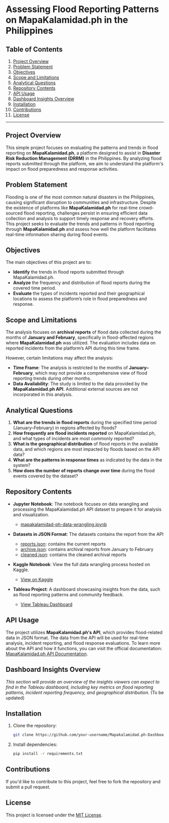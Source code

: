 # Assessing Flood Reporting Patterns on MapaKalamidad.ph in the Philippines

## Table of Contents
1. [Project Overview](#project-overview)
2. [Problem Statement](#problem-statement)
3. [Objectives](#objectives)
4. [Scope and Limitations](#scope-and-limitations)
5. [Analytical Questions](#analytical-questions)
6. [Repository Contents](#repository-contents)
7. [API Usage](#api-usage)
8. [Dashboard Insights Overview](#dashboard-insights-overview)
9. [Installation](#installation)
10. [Contributions](#contributions)
11. [License](#license)

---

## Project Overview
This simple project focuses on evaluating the patterns and trends in flood reporting on **MapaKalamidad.ph**, a platform designed to assist in **Disaster Risk Reduction Management (DRRM)** in the Philippines. By analyzing flood reports submitted through the platform, we aim to understand the platform's impact on flood preparedness and response activities.

## Problem Statement
Flooding is one of the most common natural disasters in the Philippines, causing significant disruption to communities and infrastructure. Despite the existence of platforms like **MapaKalamidad.ph** for real-time crowd-sourced flood reporting, challenges persist in ensuring efficient data collection and analysis to support timely response and recovery efforts. This project seeks to evaluate the trends and patterns in flood reporting through **MapaKalamidad.ph** and assess how well the platform facilitates real-time information sharing during flood events.

## Objectives
The main objectives of this project are to:
- **Identify** the trends in flood reports submitted through MapaKalamidad.ph.
- **Analyze** the frequency and distribution of flood reports during the covered time period.
- **Evaluate** the types of incidents reported and their geographical locations to assess the platform’s role in flood preparedness and response.

## Scope and Limitations

The analysis focuses on **archival reports** of flood data collected during the months of **January and February**, specifically in flood-affected regions where **MapaKalamidad.ph** was utilized. The evaluation includes data on reported incidents from the platform’s API during this time frame.

However, certain limitations may affect the analysis:
- **Time Frame**: The analysis is restricted to the months of **January–February**, which may not provide a comprehensive view of flood reporting trends during other months.
- **Data Availability**: The study is limited to the data provided by the **MapaKalamidad.ph API**. Additional external sources are not incorporated in this analysis.

## Analytical Questions

1. **What are the trends in flood reports** during the specified time period (January–February) in regions affected by floods?
2. **How frequently are flood incidents reported** on MapaKalamidad.ph, and what types of incidents are most commonly reported?
3. **What is the geographical distribution** of flood reports in the available data, and which regions are most impacted by floods based on the API data?
4. **What are the patterns in response times** as indicated by the data in the system?
5. **How does the number of reports change over time** during the flood events covered by the dataset?

## Repository Contents
- **Jupyter Notebook**: The notebook focuses on data wrangling and processing the MapaKalamidad.ph API dataset to prepare it for analysis and visualization.
    - [mapakalamidad-ph-data-wrangling.ipynb](./mapakalamidad-ph-data-wrangling.ipynb)
 
- **Datasets in JSON Format**: The datasets contains the report from the API
    - [reports.json](./reports.json): contains the current reports
    - [archive.json](./archive.json): contains archival reports from January to February
    - [cleaned.json](./cleaned.json): contains the cleaned archival reports
  
- **Kaggle Notebook**: View the full data wrangling process hosted on Kaggle.
    - [View on Kaggle](https://www.kaggle.com/code/joshuamacatunao/mapakalamidad-ph-data-wrangling)

- **Tableau Project**: A dashboard showcasing insights from the data, such as flood reporting patterns and community feedback.
    - [View Tableau Dashboard](link_to_your_tableau_project)

## API Usage
The project utilizes **MapaKalamidad.ph's API**, which provides flood-related data in JSON format. The data from the API will be used for real-time analysis, incident reporting, and flood response evaluations. To learn more about the API and how it functions, you can visit the official documentation: [MapaKalamidad.ph API Documentation](https://mapakalamidad.ph/api-documentation).

## Dashboard Insights Overview
*This section will provide an overview of the insights viewers can expect to find in the Tableau dashboard, including key metrics on flood reporting patterns, incident reporting frequency, and geographical distribution.* (To be updated)

## Installation
1. Clone the repository:
    ```bash
    git clone https://github.com/your-username/Mapakalamidad.ph-Dashboarding-Project.git
    ```
2. Install dependencies:
    ```bash
    pip install -r requirements.txt
    ```

## Contributions
If you'd like to contribute to this project, feel free to fork the repository and submit a pull request.

## License
This project is licensed under the [MIT License](LICENSE).
